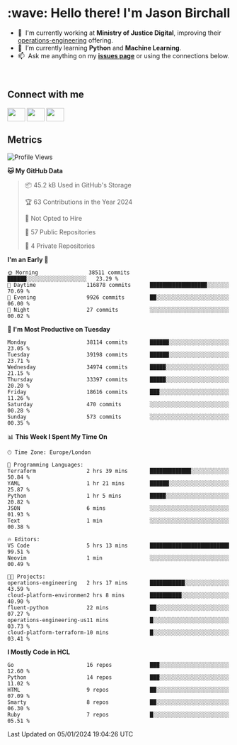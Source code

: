 <h1 align="left" id="jason-title">:wave: Hello there! I'm Jason Birchall</h1>

- :office: &nbsp;I'm currently working at **Ministry of Justice Digital**, improving their [operations-engineering](https://github.com/ministryofjustice/operations-engineering) offering.
- :seedling: &nbsp;I’m currently learning **Python** and **Machine Learning**.
- :mailbox: &nbsp;Ask me anything on my **[issues page]** or using the connections below.


<br>

<h2>Connect with me</h2>
<p>
<a href="https://twitter.com/jsonBirchall" target="blank"><img align="center" src="https://cdn.jsdelivr.net/npm/simple-icons@3.0.1/icons/twitter.svg" alt="" height="30" width="40" /></a>
<a href="https://keybase.io/json0" target="blank"><img align="center" src="https://cdn.jsdelivr.net/npm/simple-icons@3.0.1/icons/keybase.svg" alt="" height="30" width="40" /></a>
<a href="https://www.reddit.com/user/kakorate" target="blank"><img align="center" src="https://cdn.jsdelivr.net/npm/simple-icons@3.0.1/icons/reddit.svg" alt="" height="30" width="40" /></a>
</p>

<h2>Metrics</h2>

<!--START_SECTION:waka-->
![Profile Views](http://img.shields.io/badge/Profile%20Views-0-blue)

**🐱 My GitHub Data** 

> 📦 45.2 kB Used in GitHub's Storage 
 > 
> 🏆 63 Contributions in the Year 2024
 > 
> 🚫 Not Opted to Hire
 > 
> 📜 57 Public Repositories 
 > 
> 🔑 4 Private Repositories 
 > 
**I'm an Early 🐤** 

```text
🌞 Morning                38511 commits       ██████░░░░░░░░░░░░░░░░░░░   23.29 % 
🌆 Daytime                116878 commits      ██████████████████░░░░░░░   70.69 % 
🌃 Evening                9926 commits        ██░░░░░░░░░░░░░░░░░░░░░░░   06.00 % 
🌙 Night                  27 commits          ░░░░░░░░░░░░░░░░░░░░░░░░░   00.02 % 
```
📅 **I'm Most Productive on Tuesday** 

```text
Monday                   38114 commits       ██████░░░░░░░░░░░░░░░░░░░   23.05 % 
Tuesday                  39198 commits       ██████░░░░░░░░░░░░░░░░░░░   23.71 % 
Wednesday                34974 commits       █████░░░░░░░░░░░░░░░░░░░░   21.15 % 
Thursday                 33397 commits       █████░░░░░░░░░░░░░░░░░░░░   20.20 % 
Friday                   18616 commits       ███░░░░░░░░░░░░░░░░░░░░░░   11.26 % 
Saturday                 470 commits         ░░░░░░░░░░░░░░░░░░░░░░░░░   00.28 % 
Sunday                   573 commits         ░░░░░░░░░░░░░░░░░░░░░░░░░   00.35 % 
```


📊 **This Week I Spent My Time On** 

```text
🕑︎ Time Zone: Europe/London

💬 Programming Languages: 
Terraform                2 hrs 39 mins       █████████████░░░░░░░░░░░░   50.84 % 
YAML                     1 hr 21 mins        ██████░░░░░░░░░░░░░░░░░░░   25.87 % 
Python                   1 hr 5 mins         █████░░░░░░░░░░░░░░░░░░░░   20.82 % 
JSON                     6 mins              ░░░░░░░░░░░░░░░░░░░░░░░░░   01.93 % 
Text                     1 min               ░░░░░░░░░░░░░░░░░░░░░░░░░   00.38 % 

🔥 Editors: 
VS Code                  5 hrs 13 mins       █████████████████████████   99.51 % 
Neovim                   1 min               ░░░░░░░░░░░░░░░░░░░░░░░░░   00.49 % 

🐱‍💻 Projects: 
operations-engineering   2 hrs 17 mins       ███████████░░░░░░░░░░░░░░   43.59 % 
cloud-platform-environmen2 hrs 8 mins        ██████████░░░░░░░░░░░░░░░   40.90 % 
fluent-python            22 mins             ██░░░░░░░░░░░░░░░░░░░░░░░   07.27 % 
operations-engineering-us11 mins             █░░░░░░░░░░░░░░░░░░░░░░░░   03.73 % 
cloud-platform-terraform-10 mins             █░░░░░░░░░░░░░░░░░░░░░░░░   03.41 % 
```

**I Mostly Code in HCL** 

```text
Go                       16 repos            ███░░░░░░░░░░░░░░░░░░░░░░   12.60 % 
Python                   14 repos            ███░░░░░░░░░░░░░░░░░░░░░░   11.02 % 
HTML                     9 repos             ██░░░░░░░░░░░░░░░░░░░░░░░   07.09 % 
Smarty                   8 repos             ██░░░░░░░░░░░░░░░░░░░░░░░   06.30 % 
Ruby                     7 repos             █░░░░░░░░░░░░░░░░░░░░░░░░   05.51 % 
```




 Last Updated on 05/01/2024 19:04:26 UTC
<!--END_SECTION:waka-->

<!-- links -->

[issues page]: https://github.com/jasonBirchall/jasonBirchall/issues "jasonBirchall/issues"
